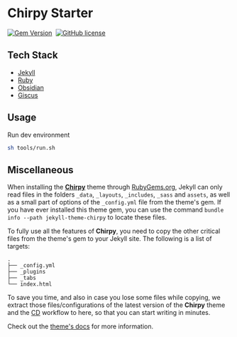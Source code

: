 # Chirpy Starter

[![Gem Version](https://img.shields.io/gem/v/jekyll-theme-chirpy)][gem]&nbsp;
[![GitHub license](https://img.shields.io/github/license/cotes2020/chirpy-starter.svg?color=blue)][mit]

## Tech Stack
* [Jekyll](https://jekyllrb.com)
* [Ruby](https://www.ruby-lang.org/en)
* [Obsidian](https://obsidian.md)
* [Giscus](https://giscus.app)

## Usage
Run dev environment
```sh
sh tools/run.sh
```

## Miscellaneous
When installing the [**Chirpy**][chirpy] theme through [RubyGems.org][gem], Jekyll can only read files in the folders `_data`, `_layouts`, `_includes`, `_sass` and `assets`, as well as a small part of options of the `_config.yml` file from the theme's gem. If you have ever installed this theme gem, you can use the command `bundle info --path jekyll-theme-chirpy` to locate these files.

To fully use all the features of **Chirpy**, you need to copy the other critical files from the theme's gem to your Jekyll site. The following is a list of targets:

```shell
.
├── _config.yml
├── _plugins
├── _tabs
└── index.html
```

To save you time, and also in case you lose some files while copying, we extract those files/configurations of the latest version of the **Chirpy** theme and the [CD][CD] workflow to here, so that you can start writing in minutes.

Check out the [theme's docs](https://github.com/cotes2020/jekyll-theme-chirpy/wiki) for more information.

[gem]: https://rubygems.org/gems/jekyll-theme-chirpy
[chirpy]: https://github.com/cotes2020/jekyll-theme-chirpy/
[CD]: https://en.wikipedia.org/wiki/Continuous_deployment
[mit]: https://github.com/cotes2020/chirpy-starter/blob/master/LICENSE